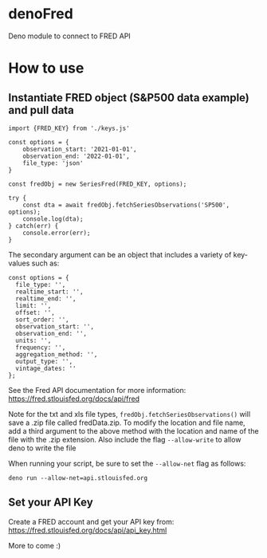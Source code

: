 # denoFred
Deno module to connect to FRED API

# How to use

## Instantiate FRED object (S&P500 data example) and pull data

```
import {FRED_KEY} from './keys.js'

const options = {
    observation_start: '2021-01-01',
    observation_end: '2022-01-01',
    file_type: 'json'
}

const fredObj = new SeriesFred(FRED_KEY, options);

try {
    const dta = await fredObj.fetchSeriesObservations('SP500', options);
    console.log(dta);
} catch(err) {
    console.error(err);
}
```

The secondary argument can be an object that includes a variety of key-values such as:

```
const options = {
  file_type: '',
  realtime_start: '',
  realtime_end: '',
  limit: '',
  offset: '',
  sort_order: '',
  observation_start: '',
  observation_end: '',
  units: '',
  frequency: '',
  aggregation_method: '',
  output_type: '',
  vintage_dates: ''
};
```

See the Fred API documentation for more information: https://fred.stlouisfed.org/docs/api/fred

Note for the txt and xls file types, ```fredObj.fetchSeriesObservations()``` will save a .zip file called fredData.zip. To modify the location and file name, add a third argument to the above method with the location and name of the file with the .zip extension. Also include the flag ```--allow-write``` to allow deno to write the file

When running your script, be sure to set the ```--allow-net``` flag as follows:

```
deno run --allow-net=api.stlouisfed.org
```

## Set your API Key
Create a FRED account and get your API key from: https://fred.stlouisfed.org/docs/api/api_key.html

More to come :)